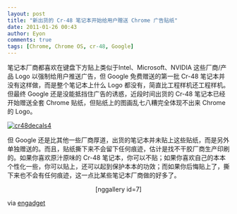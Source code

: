 ```yaml
---
layout: post
title: "新出货的 Cr-48 笔记本开始给用户赠送 Chrome 广告贴纸"
date: 2011-01-26 00:43
author: Eyon
comments: true
tags: [Chrome, Chrome OS, cr-48, Google]
---
```

笔记本厂商都喜欢在键盘下方贴上类似于Intel、Microsoft、NVIDIA 这些厂商/产品 Logo 以强制给用户推送广告，但 Google 免费赠送的第一批 Cr-48 笔记本并没有这样做，而是整个笔记本上什么 Logo 都没有，简直比工程样机还工程样机。但最终 Google 还是没能抵挡住广告的诱惑，近段时间出货的 Cr-48 笔记本已经开始赠送全套 Chrome  贴纸，但贴纸上的图画乱七八糟完全体现不出来 Chrome 的  Logo。

<a href="http://img.chromi.org/2011/01/cr48decals4.png">![](http://img.chromi.org/2011/01/cr48decals4.png "cr48decals4")</a>

但 Google 还是比其他一些厂商厚道，出货的笔记本并未贴上这些贴纸，而是另外单独赠送的。而且，贴纸撕下来不会留下任何痕迹，估计是找不干胶厂商生产印刷的。如果你喜欢原汁原味的 Cr-48 笔记本，你可以不贴；如果你喜欢自己的本本个性化一些，你可以贴上，还可以起到保护本本的功效；而如果你后悔贴上了，撕下来也不会有任何痕迹，这一点比某些笔记本厂商做的好多了。
<p style="text-align: center;">[nggallery id=7]

via [engadget](http://www.engadget.com/2011/01/25/google-cr-48-chrome-laptop-now-shipping-with-stickers-the-good/)
